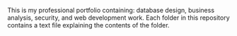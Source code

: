 This is my professional portfolio containing:
database design, business analysis, security, and web development work. 
Each folder in this repository contains a text file explaining the contents of the folder.
